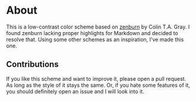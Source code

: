 # About #

This is a low-contrast color scheme based on [zenburn][1] by Colin T.A. Gray. I found zenburn lacking proper highlights for Markdown and decided to resolve that. Using some other schemes as an inspiration, I've made this one.

## Contributions ##

If you like this scheme and want to improve it, please open a pull request. As long as the style of it stays the same. Or, if you hate some features of it, you should definitely open an issue and I will look into it.

[1]: https://github.com/colinta/zenburn "It's right here on GitHub!"

